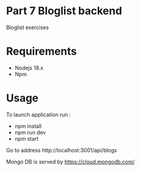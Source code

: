 # Part 7 Bloglist backend

Bloglist exercises 

# Requirements
- Nodejs 18.x
- Npm
# Usage

To launch application run :
- npm install
- npm run dev
- npm start

Go to address http://localhost:3001/api/blogs

Mongo DB is served by https://cloud.mongodb.com/